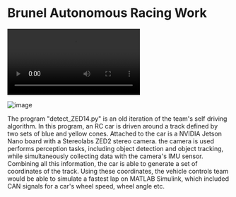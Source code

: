 # Brunel Autonomous Racing Work

<video src = "https://github.com/DavenK84/Brunel-Autonomous/assets/145354427/af3c29d6-4dae-4a0a-9f3b-f86f39c84047.mp4" controls>
  <source src="https://github.com/DavenK84/Brunel-Autonomous/assets/145354427/af3c29d6-4dae-4a0a-9f3b-f86f39c84047.mp4" type="video/mp4;"/>
</video>

![image](https://github.com/DavenK84/Brunel-Autonomous/assets/145354427/cc02a7a0-ec4b-458c-88d5-2b91c07604c0)

The program "detect_ZED14.py" is an old iteration of the team's self driving algorithm. In this program, an RC car is driven around a track defined by two sets of blue and yellow cones. Attached to the car is a NVIDIA Jetson Nano board with a Stereolabs ZED2 stereo camera. the camera is used performs perception tasks, including object detection and object tracking, while simultaneously collecting data with the camera's IMU sensor. Combining all this information, the car is able to generate a set of coordinates of the track. Using these coordinates, the vehicle controls team would be able to simulate a fastest lap on MATLAB Simulink, which included CAN signals for a car's wheel speed, wheel angle etc.




